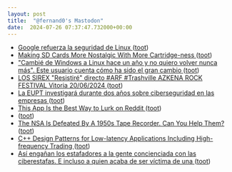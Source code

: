 ```yaml
---
layout: post
title:  "@fernand0's Mastodon"
date:  2024-07-26 07:37:47.732000+00:00
---
```

*  [Google refuerza la seguridad de Linux ](https://wwwhatsnew.com/2024/07/15/google-refuerza-la-seguridad-de-linux) ([toot](https://mastodon.social/@fernand0/112851646397159836))
*  [Making SD Cards More Nostalgic With More Cartridge-ness ](https://hackaday.com/2024/07/12/making-sd-cards-more-nostalgic-with-more-cartridge-ness) ([toot](https://mastodon.social/@fernand0/112851545833396548))
*  ["Cambié de Windows a Linux hace un año y no quiero volver nunca más". Este usuario cuenta cómo ha sido el gran cambio ](https://www.genbeta.com/linux/cambie-windows-a-linux-hace-ano-no-quiero-volver-nunca-este-usuario-cuenta-como-ha-sido-gran-cambi) ([toot](https://mastodon.social/@fernand0/112850984491691524))
*  [LOS SIREX "Resistiré" directo #ARF #Trashville AZKENA ROCK FESTIVAL Vitoria 20/06/2024 ](https://www.youtube.com/watch?v=g2KufeBKkSc&amp%3Bfeature=youtu.b) ([toot](https://mastodon.social/@fernand0/112850896303824822))
*  [La EUPT investigará durante dos años sobre ciberseguridad en las empresas ](https://www.diariodeteruel.es/teruel/la-eupt-investigara-durante-dos-anos-sobre-ciberseguridad-en-las-empresa) ([toot](https://mastodon.social/@fernand0/112850228180735329))
*  [This App Is the Best Way to Lurk on Reddit ](https://lifehacker.com/tech/rdx-is-a-clean-reddit-client-for-lurker) ([toot](https://mastodon.social/@fernand0/112850176702210398))
*  [ ](https://mastodon.social/@sergiojimenez) ([toot](https://mastodon.social/@fernand0/112849329572709124))
*  [The NSA Is Defeated By A 1950s Tape Recorder. Can You Help Them? ](https://hackaday.com/2024/07/13/the-nsa-is-defeated-by-a-1950s-tape-recorder-can-you-help-them) ([toot](https://mastodon.social/@fernand0/112849309761806349))
*  [C++ Design Patterns for Low-latency Applications Including High-frequency Trading ](https://arxiv.org/abs/2309.0425) ([toot](https://mastodon.social/@fernand0/112848829882139052))
*  [Así engañan los estafadores a la gente concienciada con las ciberestafas. E incluso a quien acaba de ser víctima de una ](https://www.genbeta.com/seguridad/asi-enganan-estafadores-a-gente-concienciada-ciberestafas-e-incluso-a-quien-acaba-ser-victim) ([toot](https://mastodon.social/@fernand0/112848697922535530))
